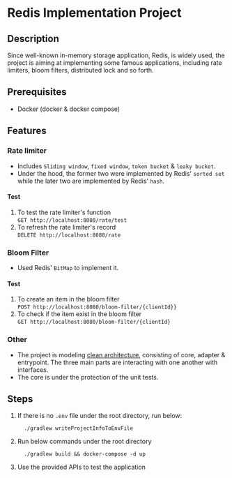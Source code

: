# Redis Implementation Project

## Description

Since well-known in-memory storage application, Redis, is widely used,
the project is aiming at implementing some famous applications,
including rate limiters, bloom filters, distributed lock and so forth.

## Prerequisites

- Docker (docker & docker compose)

## Features

### Rate limiter

- Includes `Sliding window`, `fixed window`, `token bucket` & `leaky bucket`.
- Under the hood, the former two were implemented by Redis' `sorted set`
  while the later two are implemented by Redis' `hash`.

#### Test

1. To test the rate limiter's function<br>
   `GET http://localhost:8080/rate/test`
2. To refresh the rate limiter's record<br>
   `DELETE http://localhost:8080/rate`

### Bloom Filter

- Used Redis' `BitMap` to implement it.

#### Test

1. To create an item in the bloom filter<br>
   `POST http://localhost:8080/bloom-filter/{clientId}}`
2. To check if the item exist in the bloom filter<br>
   `GET http://localhost:8080/bloom-filter/{clientId}`

### Other

- The project is modeling <ins>clean architecture</ins>,
  consisting of core, adapter & entrypoint.
  The three main parts are interacting with one another with interfaces.
- The core is under the protection of the unit tests.

## Steps

1. If there is no `.env` file under the root directory, run below:

    ```shell
      ./gradlew writeProjectInfoToEnvFile
    ```

2. Run below commands under the root directory

    ```shell
      ./gradlew build && docker-compose -d up 
    ```
3. Use the provided APIs to test the application 